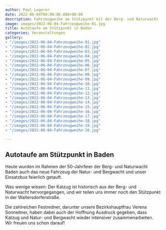 ```yaml
---
author: Paul Legerer
date: 2022-06-04T00:00:00.000+00:00
description: Fahrzeugweihe am Stützpunkt mit der Berg- und Naturwacht
image: images/2022-06-04-Fahrzeugweihe-01.jpg
title: Autotaufe am Stützpunkt in Baden
categories: Veranstaltungen
gallery:
- "/images/2022-06-04-Fahrzeugweihe-01.jpg"
- "/images/2022-06-04-Fahrzeugweihe-02.jpg"
- "/images/2022-06-04-Fahrzeugweihe-03.jpg"
- "/images/2022-06-04-Fahrzeugweihe-04.jpg"
- "/images/2022-06-04-Fahrzeugweihe-05.jpg"
- "/images/2022-06-04-Fahrzeugweihe-06.jpg"
- "/images/2022-06-04-Fahrzeugweihe-07.jpg"
- "/images/2022-06-04-Fahrzeugweihe-08.jpg"
- "/images/2022-06-04-Fahrzeugweihe-09.jpg"
- "/images/2022-06-04-Fahrzeugweihe-10.jpg"
- "/images/2022-06-04-Fahrzeugweihe-11.jpg"
- "/images/2022-06-04-Fahrzeugweihe-12.jpg"
- "/images/2022-06-04-Fahrzeugweihe-13.jpg"
- "/images/2022-06-04-Fahrzeugweihe-14.jpg"
- "/images/2022-06-04-Fahrzeugweihe-15.jpg"
- "/images/2022-06-04-Fahrzeugweihe-16.jpg"
- "/images/2022-06-04-Fahrzeugweihe-17.jpg"
- "/images/2022-06-04-Fahrzeugweihe-18.jpg"
- "/images/2022-06-04-Fahrzeugweihe-19.jpg"
- "/images/2022-06-04-Fahrzeugweihe-20.jpg"

---
```

## Autotaufe am Stützpunkt in Baden

Heute wurden im Rahmen der 50-Jahrfeier der Berg- und Naturwacht Baden auch das neue Fahrzeug der Natur- und Bergwacht und unser Einsatzbus feierlich getauft.

Was wenige wissen: Der Katzug ist historisch aus der Berg- und Naturwacht hervorgegangen, und wir teilen uns immer noch den Stützpunkt in der Waltersdorferstraße.

Die zahlreichen Festredner, darunter unsere Bezirkshauptfrau Verena Sonneitner, haben dabei auch der Hoffnung Ausdruck gegeben, dass Katzug und Natur- und Bergwacht wieder intensiver zusammenarbeiten. Wir freuen uns schon darauf!